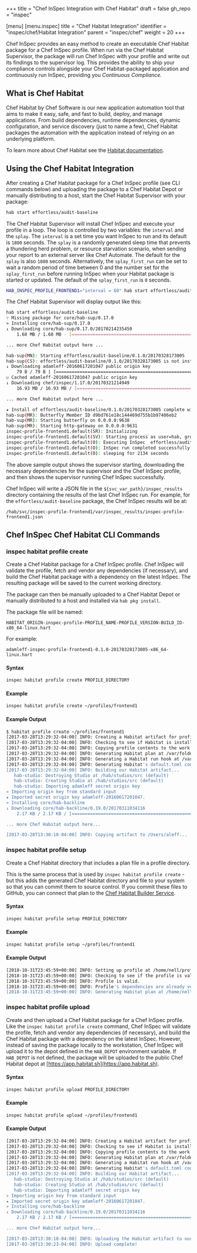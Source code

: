 +++
title = "Chef InSpec Integration with Chef Habitat"
draft = false
gh_repo = "inspec"

[menu]
  [menu.inspec]
    title = "Chef Habitat Integration"
    identifier = "inspec/chef/Habitat Integration"
    parent = "inspec/chef"
    weight = 20
+++

Chef InSpec provides an easy method to create an executable Chef Habitat package for a Chef InSpec profile. When run via the Chef Habitat Supervisor, the package will run Chef InSpec with your profile and write out its findings to the supervisor log. This provides the ability to ship your compliance controls alongside your Chef Habitat-packaged application and continuously run InSpec, providing you *Continuous Compliance.*

## What is Chef Habitat

Chef Habitat by Chef Software is our new application automation tool that aims
to make it easy, safe, and fast to build, deploy, and manage applications. From
build dependencies, runtime dependencies, dynamic configuration, and service
discovery (just to name a few), Chef Habitat packages the automation with the
application instead of relying on an underlying platform.

To learn more about Chef Habitat see the [Habitat documentation](/habitat/).

## Using the Chef Habitat Integration

After creating a Chef Habitat package for a Chef InSpec profile (see CLI commands
below) and uploading the package to a Chef Habitat Depot or manually distributing
to a host, start the Chef Habitat Supervisor with your package:

```bash
hab start effortless/audit-baseline
```

The Chef Habitat Supervisor will install Chef InSpec and execute your profile in
a loop. The loop is controlled by two variables: the `interval` and the `splay`.
The `interval` is a set time you want InSpec to run and its default is `1800`
seconds. The `splay` is a randomly generated sleep time that prevents a thundering
herd problem, or resource starvation scenario, when sending your report to an
external server like Chef Automate. The default for the `splay` is also `1800`
seconds. Alternatively, the `splay_first_run` can be set to wait a random period
of time between 0 and the number set for the `splay_first_run` before running
InSpec when your Habitat package is started or updated. The default of the
`splay_first_run` is `0` seconds.

```bash
HAB_INSPEC_PROFILE_FRONTEND1="interval = 60" hab start effortless/audit-baseline
```

The Chef Habitat Supervisor will display output like this:

```bash
hab start effortless/audit-baseline
∵ Missing package for core/hab-sup/0.17.0
» Installing core/hab-sup/0.17.0
↓ Downloading core/hab-sup/0.17.0/20170214235450
    1.68 MB / 1.68 MB - [=========================================================================] 100.00 % 7.43 MB/s

... more Chef Habitat output here ...

hab-sup(MN): Starting effortless/audit-baseline/0.1.0/20170328173005
hab-sup(CS): effortless/audit-baseline/0.1.0/20170328173005 is not installed
↓ Downloading adamleff-20160617201047 public origin key
    79 B / 79 B | [===============================================================================] 100.00 % 2.64 MB/s
☑ Cached adamleff-20160617201047 public origin key
↓ Downloading chef/inspec/1.17.0/20170321214949
    16.93 MB / 16.93 MB / [======================================================================] 100.00 % 10.49 MB/s

... more Chef Habitat output here ...

★ Install of effortless/audit-baseline/0.1.0/20170328173005 complete with 9 new packages installed.
hab-sup(MR): Butterfly Member ID d9bd761e18c144469d755b1b97406eb2
hab-sup(MR): Starting butterfly on 0.0.0.0:9638
hab-sup(MR): Starting http-gateway on 0.0.0.0:9631
inspec-profile-frontend1.default(SR): Initializing
inspec-profile-frontend1.default(SV): Starting process as user=hab, group=hab
inspec-profile-frontend1.default(O): Executing InSpec  effortless/audit-baseline
inspec-profile-frontend1.default(O): InSpec run completed successfully.
inspec-profile-frontend1.default(O): sleeping for 2134 seconds
```

The above sample output shows the supervisor starting, downloading the necessary dependencies for the supervisor and the Chef InSpec profile, and then shows the supervisor running Chef InSpec successfully.

Chef InSpec will write a JSON file in the `${svc_var_path}/inspec_results` directory containing the results of the last Chef InSpec run. For example, for the `effortless/audit-baseline` package, the Chef InSpec results will be at:

```
/hab/svc/inspec-profile-frontend1/var/inspec_results/inspec-profile-frontend1.json
```

## Chef InSpec Chef Habitat CLI Commands

### inspec habitat profile create

Create a Chef Habitat package for a Chef InSpec profile. Chef InSpec will
validate the profile, fetch and vendor any dependencies (if necessary), and build
the Chef Habitat package with a dependency on the latest InSpec. The resulting
package will be saved to the current working directory.

The package can then be manually uploaded to a Chef Habitat Depot or manually
distributed to a host and installed via `hab pkg install`.

The package file will be named:

```
HABITAT_ORIGIN-inspec-profile-PROFILE_NAME-PROFILE_VERSION-BUILD_ID-x86_64-linux.hart
```

For example:

```
adamleff-inspec-profile-frontend1-0.1.0-20170328173005-x86_64-linux.hart
```

#### Syntax

```bash
inspec habitat profile create PROFILE_DIRECTORY
```

#### Example

```bash
inspec habitat profile create ~/profiles/frontend1
```

#### Example Output

```bash
$ habitat profile create ~/profiles/frontend1
[2017-03-28T13:29:32-04:00] INFO: Creating a Habitat artifact for profile: /Users/aleff/profiles/frontend1
[2017-03-28T13:29:32-04:00] INFO: Checking to see if Habitat is installed...
[2017-03-28T13:29:32-04:00] INFO: Copying profile contents to the work directory...
[2017-03-28T13:29:32-04:00] INFO: Generating Habitat plan at /var/folders/v5/z54gb76j2rs3wrn65hmtyf1r0000gp/T/inspec-habitat-exporter20170328-4932-kg2ltd/habitat/plan.sh...
[2017-03-28T13:29:32-04:00] INFO: Generating a Habitat run hook at /var/folders/v5/z54gb76j2rs3wrn65hmtyf1r0000gp/T/inspec-habitat-exporter20170328-4932-kg2ltd/habitat/hooks/run...
[2017-03-28T13:29:32-04:00] INFO: Generating Habitat's default.toml configuration...
[2017-03-28T13:29:32-04:00] INFO: Building our Habitat artifact...
   hab-studio: Destroying Studio at /hab/studios/src (default)
   hab-studio: Creating Studio at /hab/studios/src (default)
   hab-studio: Importing adamleff secret origin key
» Importing origin key from standard input
★ Imported secret origin key adamleff-20160617201047.
» Installing core/hab-backline
↓ Downloading core/hab-backline/0.19.0/20170311034116
    2.17 KB / 2.17 KB / [=========================================================================] 100.00 % 4.33 MB/s

... more Chef Habitat output here...

[2017-03-28T13:30:18-04:00] INFO: Copying artifact to /Users/aleff...
```

### inspec habitat profile setup

Create a Chef Habitat directory that includes a plan file in a profile directory.

This is the same process that is used by `inspec habitat profile create` - but
this adds the generated Chef Habitat directory and file to your system so that
you can commit them to source control. If you commit these files to GitHub, you
can connect that plan to the [Chef Habitat Builder Service](https://www.habitat.sh/docs/using-builder/).

#### Syntax

```bash
inspec habitat profile setup PROFILE_DIRECTORY
```

#### Example

```bash
inspec habitat profile setup ~/profiles/frontend1
```

#### Example Output

```bash
[2018-10-31T23:45:59+00:00] INFO: Setting up profile at /home/nell/profiles/frontend1/ for Habitat...
[2018-10-31T23:45:59+00:00] INFO: Checking to see if the profile is valid...
[2018-10-31T23:45:59+00:00] INFO: Profile is valid.
[2018-10-31T23:45:59+00:00] INFO: Profile's dependencies are already vendored, skipping vendor process.
[2018-10-31T23:45:59+00:00] INFO: Generating Habitat plan at /home/nell/profiles/frontend1/habitat/plan.sh...
```

### inspec habitat profile upload

Create and then upload a Chef Habitat package for a Chef InSpec profile. Like
the `inspec habitat profile create` command, Chef InSpec will validate the profile,
fetch and vendor any dependencies (if necessary), and build the Chef Habitat
package with a dependency on the latest InSpec. However, instead of saving the
package locally to the workstation, Chef InSpec will upload it to the depot
defined in the `HAB_DEPOT` environment variable. If `HAB_DEPOT` is not defined,
the package will be uploaded to the public Chef Habitat depot at
[https://app.habitat.sh](https://app.habitat.sh).

#### Syntax

```bash
inspec habitat profile upload PROFILE_DIRECTORY
```

#### Example

```bash
inspec habitat profile upload ~/profiles/frontend1
```

#### Example Output

```bash
[2017-03-28T13:29:32-04:00] INFO: Creating a Habitat artifact for profile: /Users/aleff/profiles/frontend1
[2017-03-28T13:29:32-04:00] INFO: Checking to see if Habitat is installed...
[2017-03-28T13:29:32-04:00] INFO: Copying profile contents to the work directory...
[2017-03-28T13:29:32-04:00] INFO: Generating Habitat plan at /var/folders/v5/z54gb76j2rs3wrn65hmtyf1r0000gp/T/inspec-habitat-exporter20170328-4932-kg2ltd/habitat/plan.sh...
[2017-03-28T13:29:32-04:00] INFO: Generating a Habitat run hook at /var/folders/v5/z54gb76j2rs3wrn65hmtyf1r0000gp/T/inspec-habitat-exporter20170328-4932-kg2ltd/habitat/hooks/run...
[2017-03-28T13:29:32-04:00] INFO: Generating Habitat's default.toml configuration...
[2017-03-28T13:29:32-04:00] INFO: Building our Habitat artifact...
   hab-studio: Destroying Studio at /hab/studios/src (default)
   hab-studio: Creating Studio at /hab/studios/src (default)
   hab-studio: Importing adamleff secret origin key
» Importing origin key from standard input
★ Imported secret origin key adamleff-20160617201047.
» Installing core/hab-backline
↓ Downloading core/hab-backline/0.19.0/20170311034116
    2.17 KB / 2.17 KB / [=========================================================================] 100.00 % 4.33 MB/s

... more Chef Habitat output here...

[2017-03-28T13:30:18-04:00] INFO: Uploading the Habitat artifact to our Depot...
[2017-03-28T13:30:23-04:00] INFO: Upload complete!
```
